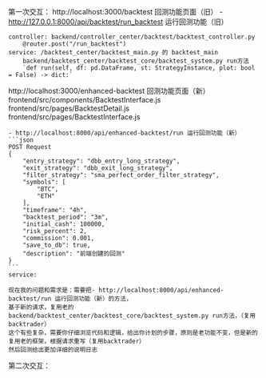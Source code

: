 第一次交互：
http://localhost:3000/backtest 回测功能页面（旧）
    - http://127.0.0.1:8000/api/backtest/run_backtest 运行回测功能（旧）
    
    controller: backend/controller_center/backtest/backtest_controller.py 
        @router.post("/run_backtest") 
    service: /backtest_center/backtest_main.py 的 backtest_main
        backend/backtest_center/backtest_core/backtest_system.py run方法
        `def run(self, df: pd.DataFrame, st: StrategyInstance, plot: bool = False) -> dict:` 


http://localhost:3000/enhanced-backtest 回测功能页面（新）
frontend/src/components/BacktestInterface.js
frontend/src/pages/BacktestDetail.js
frontend/src/pages/BacktestInterface.js


    - http://localhost:8000/api/enhanced-backtest/run 运行回测功能（新）
    ```json 
    POST Request
    {
        "entry_strategy": "dbb_entry_long_strategy",
        "exit_strategy": "dbb_exit_long_strategy",
        "filter_strategy": "sma_perfect_order_filter_strategy",
        "symbols": [
            "BTC",
            "ETH"
        ],
        "timeframe": "4h",
        "backtest_period": "3m",
        "initial_cash": 100000,
        "risk_percent": 2,
        "commission": 0.001,
        "save_to_db": true,
        "description": "前端创建的回测"
    }
    ```
    service: 

    现在我的问题和需求是：需要把- http://localhost:8000/api/enhanced-backtest/run 运行回测功能（新）的方法，
    基于新的请求，复用老的backend/backtest_center/backtest_core/backtest_system.py run方法，（复用backtrader）
    这个有些复杂，需要你仔细浏览代码和逻辑，给出你计划的步骤，原则是老功能不变，但是新的复用老的框架，根据请求重写（复用backtrader）
    然后回测给出更加详细的说明日志


第二次交互：
